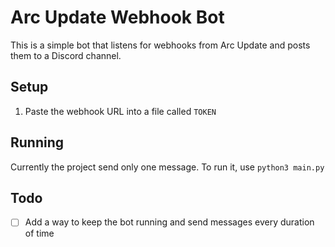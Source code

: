 # Arc Update Webhook Bot

This is a simple bot that listens for webhooks from Arc Update and posts them to a Discord channel.

## Setup
1. Paste the webhook URL into a file called `TOKEN`

## Running
Currently the project send only one message. To run it, use `python3 main.py`

## Todo
- [ ] Add a way to keep the bot running and send messages every duration of time
